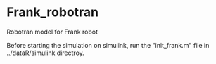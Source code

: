 # Frank_robotran
Robotran model for Frank robot

Before starting the simulation on simulink, run the "init_frank.m" file in ../dataR/simulink directroy.
